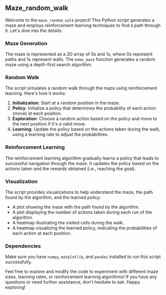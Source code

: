 ## Maze_random_walk

Welcome to the `maze_random_walk` project! This Python script generates a maze and employs reinforcement learning techniques to find a path through it. Let's dive into the details:

### Maze Generation
The maze is represented as a 2D array of 0s and 1s, where 0s represent paths and 1s represent walls. The `make_maze` function generates a random maze using a depth-first search algorithm.

### Random Walk
The script simulates a random walk through the maze using reinforcement learning. Here's how it works:
1. **Initialization**: Start at a random position in the maze.
2. **Policy**: Initialize a policy that determines the probability of each action (move) at each position.
3. **Exploration**: Choose a random action based on the policy and move to the next position if it's a valid move.
4. **Learning**: Update the policy based on the actions taken during the walk, using a learning rate to adjust the probabilities.

### Reinforcement Learning
The reinforcement learning algorithm gradually learns a policy that leads to successful navigation through the maze. It updates the policy based on the actions taken and the rewards obtained (i.e., reaching the goal).

### Visualization
The script provides visualizations to help understand the maze, the path found by the algorithm, and the learned policy:
- A plot showing the maze with the path found by the algorithm.
- A plot displaying the number of actions taken during each run of the algorithm.
- A heatmap illustrating the visited cells during the walk.
- A heatmap visualizing the learned policy, indicating the probabilities of each action at each position.

### Dependencies
Make sure you have `numpy`, `matplotlib`, and `pandas` installed to run this script successfully.

Feel free to explore and modify the code to experiment with different maze sizes, learning rates, or reinforcement learning algorithms! If you have any questions or need further assistance, don't hesitate to ask. Happy exploring!
